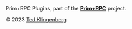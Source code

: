 Prim+RPC Plugins, part of the [**Prim+RPC**](https://prim.doseofted.com/) project.

© 2023 [Ted Klingenberg](https://doseofted.com/)
